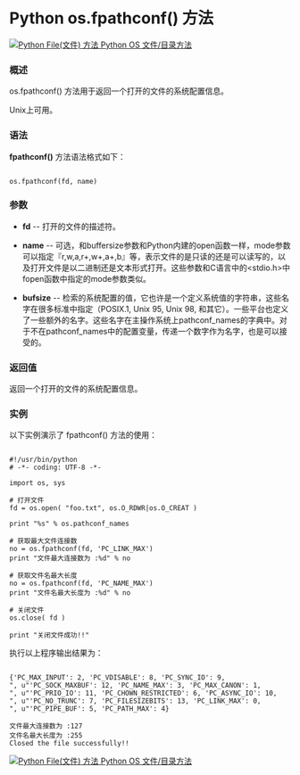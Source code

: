 Python os.fpathconf() 方法
========================

 [![Python File(文件) 方法](../images/up.gif)
 Python OS 文件/目录方法](os-file-methods.html)


  ### 概述

 os.fpathconf() 方法用于返回一个打开的文件的系统配置信息。

 Unix上可用。

 ### 语法

 **fpathconf()** 方法语法格式如下：


```

os.fpathconf(fd, name)

```

 ### 参数

  * **fd** -- 打开的文件的描述符。


 * **name** -- 可选，和buffersize参数和Python内建的open函数一样，mode参数可以指定『r,w,a,r+,w+,a+,b』等，表示文件的是只读的还是可以读写的，以及打开文件是以二进制还是文本形式打开。这些参数和C语言中的<stdio.h>中fopen函数中指定的mode参数类似。


 * **bufsize** -- 检索的系统配置的值，它也许是一个定义系统值的字符串，这些名字在很多标准中指定（POSIX.1, Unix 95, Unix 98, 和其它）。一些平台也定义了一些额外的名字。这些名字在主操作系统上pathconf\_names的字典中。对于不在pathconf\_names中的配置变量，传递一个数字作为名字，也是可以接受的。


  ### 返回值

 返回一个打开的文件的系统配置信息。

 ### 实例

 以下实例演示了 fpathconf() 方法的使用：


```

#!/usr/bin/python
# -*- coding: UTF-8 -*-

import os, sys

# 打开文件
fd = os.open( "foo.txt", os.O_RDWR|os.O_CREAT )

print "%s" % os.pathconf_names

# 获取最大文件连接数
no = os.fpathconf(fd, 'PC_LINK_MAX')
print "文件最大连接数为 :%d" % no

# 获取文件名最大长度
no = os.fpathconf(fd, 'PC_NAME_MAX')
print "文件名最大长度为 :%d" % no

# 关闭文件
os.close( fd )

print "关闭文件成功!!"

```

 执行以上程序输出结果为：


```

{'PC_MAX_INPUT': 2, 'PC_VDISABLE': 8, 'PC_SYNC_IO': 9,
", u"'PC_SOCK_MAXBUF': 12, 'PC_NAME_MAX': 3, 'PC_MAX_CANON': 1,
", u"'PC_PRIO_IO': 11, 'PC_CHOWN_RESTRICTED': 6, 'PC_ASYNC_IO': 10,
", u"'PC_NO_TRUNC': 7, 'PC_FILESIZEBITS': 13, 'PC_LINK_MAX': 0,
", u"'PC_PIPE_BUF': 5, 'PC_PATH_MAX': 4}

文件最大连接数为 :127
文件名最大长度为 :255
Closed the file successfully!!

```

 [![Python File(文件) 方法](../images/up.gif)
 Python OS 文件/目录方法](os-file-methods.html)
